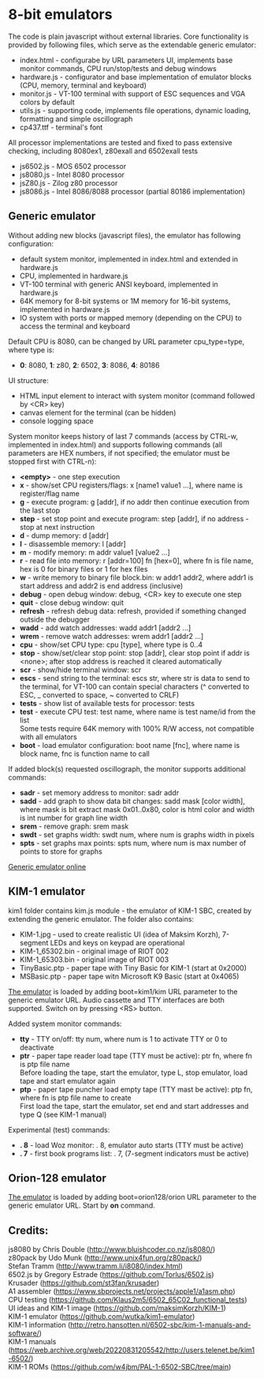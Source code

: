 # 8-bit emulators

The code is plain javascript without external libraries.
Core functionality is provided by following files, which serve as the extendable generic emulator:
- index.html \- configurabe by URL parameters UI, implements base monitor commands, CPU run/stop/tests and debug windows
- hardware.js \- configurator and base implementation of emulator blocks \(CPU, memory, terminal and keyboard)
- monitor.js \- VT-100 terminal with support of ESC sequences and VGA colors by default
- utils.js \- supporting code, implements file operations, dynamic loading, formatting and simple oscillograph
- cp437.ttf \- terminal's font

All processor implementations are tested and fixed to pass extensive checking, including
8080ex1, z80exall and 6502exall tests
- js6502.js \- MOS 6502 processor
- js8080.js \- Intel 8080 processor
- jsZ80.js \- Zilog z80 processor
- js8086.js \- Intel 8086/8088 processor \(partial 80186 implementation)

## Generic emulator

Without adding new blocks \(javascript files), the emulator has following configuration:
- default system monitor, implemented in index.html and extended in hardware.js
- CPU, implemented in hardware.js
- VT-100 terminal with generic ANSI keyboard, implemented in hardware.js
- 64K memory for 8-bit systems or 1M memory for 16-bit systems, implemented in hardware.js
- IO system with ports or mapped memory \(depending on the CPU) to access the terminal and keyboard

Default CPU is 8080, can be changed by URL parameter cpu_type=type, where type is:
- **0**: 8080, **1**: z80, **2**: 6502, **3**: 8086, **4**: 80186

UI structure:
- HTML input element to interact with system monitor \(command followed by \<CR> key)
- canvas element for the terminal \(can be hidden)
- console logging space

System monitor keeps history of last 7 commands \(access by CTRL-w, implemented in index.html) and supports following
commands \(all parameters are HEX numbers, if not specified; the emulator must be stopped first with CTRL-n):
- **\<empty>** \- one step execution
- **x** \- show/set CPU registers/flags: x \[name1 value1 ...], where name is register/flag name
- **g** \- execute program: g \[addr], if no addr then continue execution from the last stop
- **step** \- set stop point and execute program: step \[addr], if no address - stop at next instruction
- **d** \- dump memory: d \[addr]
- **l** \- disassemble memory: l \[addr]
- **m** \- modify memory: m addr value1 \[value2 ...]
- **r** \- read file into memory: r \[addr=100] fn \[hex=0], where fn is file name, hex is 0 for binary files
        or 1 for hex files
- **w** \- write memory to binary file block.bin: w addr1 addr2, where addr1 is start address and addr2 is
        end address \(inclusive)
- **debug** \- open debug window: debug, \<CR> key to execute one step
- **quit** \- close debug window: quit
- **refresh** \- refresh debug data: refresh, provided if something changed outside the debugger
- **wadd** \- add watch addresses: wadd addr1 \[addr2 ...]
- **wrem** \- remove watch addresses: wrem addr1 \[addr2 ...]
- **cpu** \- show/set CPU type: cpu \[type], where type is 0..4
- **stop** \- show/set/clear stop point: stop \[addr], clear stop point if addr is \<none>; after stop address is
           reached it cleared automatically
- **scr** \- show/hide terminal window: scr
- **escs** \- send string to the terminal: escs str, where str is data to send to the terminal, for VT-100 can contain
           special characters \(^ converted to ESC, _ converted to space, ~ converted to CRLF)
- **tests** \- show list of available tests for processor: tests
- **test** \- execute CPU test: test name, where name is test name/id from the list<br>
           Some tests require 64K memory with 100% R/W access, not compatible with all emulators
- **boot** \- load emulator configuration: boot name \[fnc], where name is block name, fnc is function name to call

If added block\(s) requested oscillograph, the monitor supports additional commands:
- **sadr** \- set memory address to monitor: sadr addr
- **sadd** \- add graph to show data bit changes: sadd mask \[color width], where mask is bit extract mask 0x01..0x80,
           color is html color and width is int number for graph line width
- **srem** \- remove graph: srem mask
- **swdt** \- set graphs width: swdt num, where num is graphs width in pixels
- **spts** \- set graphs max points: spts num, where num is max number of points to store for graphs

[Generic emulator online](https://alex-code1234.github.io/emu8/)

## KIM-1 emulator

kim1 folder contains kim.js module \- the emulator of KIM-1 SBC, created by extending the generic emulator.
The folder also contains:
- KIM-1.jpg \- used to create realistic UI \(idea of Maksim Korzh), 7-segment LEDs and keys on keypad are operational
- KIM-1_65302.bin \- original image of RIOT 002
- KIM-1_65303.bin \- original image of RIOT 003
- TinyBasic.ptp \- paper tape with Tiny Basic for KIM-1 \(start at 0x2000)
- MSBasic.ptp \- paper tape witn Microsoft K9 Basic \(start at 0x4065)

[The emulator](https://alex-code1234.github.io/emu8/?boot=kim1/kim) is loaded by adding boot=kim1/kim URL parameter
to the generic emulator URL. Audio cassette and TTY interfaces are both supported. Switch on by pressing \<RS> button.

Added system monitor commands:
- **tty** \- TTY on/off: tty num, where num is 1 to activate TTY or 0 to deactivate
- **ptr** \- paper tape reader load tape (TTY must be active): ptr fn, where fn is ptp file name<br>
          Before loading the tape, start the emulator, type L, stop emulator, load tape and start emulator again
- **ptp** \- paper tape puncher load empty tape (TTY mast be active): ptp fn, where fn is ptp file name to create<br>
          First load the tape, start the emulator, set end and start addresses and type Q (see KIM-1 manual)

Experimental \(test) commands:
- **. 8** \- load Woz monitor: . 8, emulator auto starts \(TTY must be active)
- **. 7** \- first book programs list: . 7, \(7-segment indicators must be active)

## Orion-128 emulator

[The emulator](https://alex-code1234.github.io/emu8/?boot=orion128/orion) is loaded by adding boot=orion128/orion URL
parameter to the generic emulator URL. Start by **on** command.

## Credits:

js8080 by Chris Double (http://www.bluishcoder.co.nz/js8080/)<br>
z80pack by Udo Munk (http://www.unix4fun.org/z80pack/)<br>
Stefan Tramm (http://www.tramm.li/i8080/index.html)<br>
6502.js by Gregory Estrade (https://github.com/Torlus/6502.js)<br>
Krusader (https://github.com/st3fan/krusader)<br>
A1 assembler (https://www.sbprojects.net/projects/apple1/a1asm.php)<br>
CPU testing (https://github.com/Klaus2m5/6502_65C02_functional_tests)<br>
UI ideas and KIM-1 image (https://github.com/maksimKorzh/KIM-1)<br>
KIM-1 emulator (https://github.com/wutka/kim1-emulator)<br>
KIM-1 information (http://retro.hansotten.nl/6502-sbc/kim-1-manuals-and-software/)<br>
KIM-1 manuals (https://web.archive.org/web/20220831205542/http://users.telenet.be/kim1-6502/)<br>
KIM-1 ROMs (https://github.com/w4jbm/PAL-1-6502-SBC/tree/main)<br>
